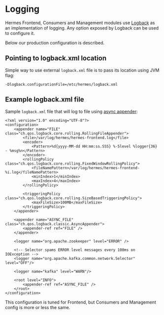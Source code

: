 # Logging

Hermes Frontend, Consumers and Management modules use [Logback](http://logback.qos.ch) as an implementation of logging.
Any option exposed by Logback can be used to configure it.

Below our production configuration is described.

## Pointing to logback.xml location

Simple way to use external `logback.xml` file is to pass its location using JVM flag:

```
-Dlogback.configurationFile=/etc/hermes/logback.xml
```

## Example logback.xml file

Sample `logback.xml` file that will log to file using [async appender](http://logback.qos.ch/manual/appenders.html#AsyncAppender):

```
<?xml version="1.0" encoding="UTF-8"?>
<configuration>
    <appender name="FILE" class="ch.qos.logback.core.rolling.RollingFileAppender">
        <file>/var/log/hermes/hermes-frontend.log</file>
        <encoder>
            <Pattern>%d{yyyy-MM-dd HH:mm:ss.SSS} %-5level %logger{36} - %msg%n</Pattern>
        </encoder>
        <rollingPolicy class="ch.qos.logback.core.rolling.FixedWindowRollingPolicy">
            <fileNamePattern>/var/log/hermes/hermes-frontend-%i.log</fileNamePattern>
            <minIndex>1</minIndex>
            <maxIndex>4</maxIndex>
        </rollingPolicy>

        <triggeringPolicy class="ch.qos.logback.core.rolling.SizeBasedTriggeringPolicy">
            <maxFileSize>100MB</maxFileSize>
        </triggeringPolicy>
    </appender>

    <appender name="ASYNC_FILE" class="ch.qos.logback.classic.AsyncAppender">
        <appender-ref ref="FILE" />
    </appender>

    <logger name="org.apache.zookeeper" level="ERROR" />

    <!-- Selector spams ERROR level messages every 100ms on IOException -->
    <logger name="org.apache.kafka.common.network.Selector" level="OFF"/>

    <logger name="kafka" level="WARN"/>

    <root level="INFO">
        <appender-ref ref="ASYNC_FILE" />
    </root>
</configuration>
```

This configuration is tuned for Frontend, but Consumers and Management config is more or less the same.
